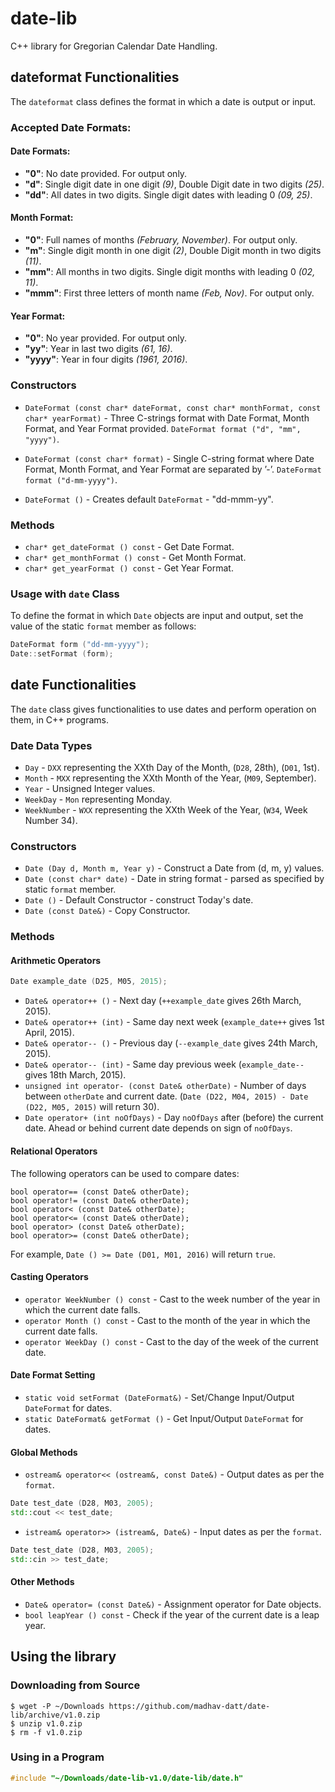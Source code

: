 # date-lib

C++ library for Gregorian Calendar Date Handling.

## dateformat Functionalities

The `dateformat` class defines the format in which a date is output or input.

### Accepted Date Formats:

#### Date Formats:
* **"0"**: No date provided. For output only.
* **"d"**: Single digit date in one digit *(9)*, Double Digit date in two digits *(25)*.
* **"dd"**: All dates in two digits. Single digit dates with leading 0 *(09, 25)*.

#### Month Format:
* **"0"**: Full names of months *(February, November)*. For output only.
* **"m"**: Single digit month in one digit *(2)*, Double Digit month in two digits *(11)*.
* **"mm"**: All months in two digits. Single digit months with leading 0 *(02, 11)*.
* **"mmm"**: First three letters of month name *(Feb, Nov)*. For output only.

#### Year Format:
* **"0"**: No year provided. For output only.
* **"yy"**: Year in last two digits *(61, 16)*.
* **"yyyy"**: Year in four digits *(1961, 2016)*.

### Constructors

* `DateFormat (const char* dateFormat, const char* monthFormat, const char* yearFormat)` - Three C-strings format with Date Format, Month Format, and Year Format provided. `DateFormat format ("d", "mm", "yyyy")`.

* `DateFormat (const char* format)` - Single C-string format where Date Format, Month Format, and Year Format are separated by ’-’. `DateFormat format ("d-mm-yyyy")`.

* `DateFormat ()` - Creates default `DateFormat` - "dd-mmm-yy".

### Methods

* `char* get_dateFormat () const` - Get Date Format.
* `char* get_monthFormat () const` - Get Month Format.
* `char* get_yearFormat () const` - Get Year Format.

### Usage with `date` Class

To define the format in which `Date` objects are input and output, set the value of the static `format` member as follows:

```cpp
DateFormat form ("dd-mm-yyyy");
Date::setFormat (form);
```

## date Functionalities

The `date` class gives functionalities to use dates and perform operation on them, in C++ programs.

### Date Data Types

* `Day` - `DXX` representing the XXth Day of the Month, (`D28`, 28th), (`D01`, 1st).
* `Month` - `MXX` representing the XXth Month of the Year, (`M09`, September).
* `Year` - Unsigned Integer values.
* `WeekDay` - `Mon` representing Monday.
* `WeekNumber` - `WXX` representing the XXth Week of the Year, (`W34`, Week Number 34).

### Constructors

* `Date (Day d, Month m, Year y)` - Construct a Date from (d, m, y) values.
* `Date (const char* date)` - Date in string format - parsed as specified by static `format` member.
* `Date ()` - Default Constructor - construct Today's date.
* `Date (const Date&)` - Copy Constructor.

### Methods

#### Arithmetic Operators

```cpp
Date example_date (D25, M05, 2015);
```

* `Date& operator++ ()` - Next day (`++example_date` gives 26th March, 2015).
* `Date& operator++ (int)` -  Same day next week (`example_date++` gives 1st April, 2015).
* `Date& operator-- ()` - Previous day (`--example_date` gives 24th March, 2015).
* `Date& operator-- (int)` - Same day previous week (`example_date--` gives 18th March, 2015).
* `unsigned int operator- (const Date& otherDate)` - Number of days between `otherDate` and current date. (`Date (D22, M04, 2015) - Date (D22, M05, 2015)` will return 30).
* `Date operator+ (int noOfDays)` - Day `noOfDays` after (before) the current date. Ahead or behind current date depends on sign of `noOfDays`.

#### Relational Operators

The following operators can be used to compare dates:

    bool operator== (const Date& otherDate);
    bool operator!= (const Date& otherDate);
    bool operator< (const Date& otherDate);
    bool operator<= (const Date& otherDate);
    bool operator> (const Date& otherDate);
    bool operator>= (const Date& otherDate);

For example, `Date () >= Date (D01, M01, 2016)` will return `true`.

#### Casting Operators

* `operator WeekNumber () const` - Cast to the week number of the year in which the current date falls.
* `operator Month () const` - Cast to the month of the year in which the current date falls.
* `operator WeekDay () const` - Cast to the day of the week of the current date.

#### Date Format Setting

* `static void setFormat (DateFormat&)` - Set/Change Input/Output `DateFormat` for dates.
* `static DateFormat& getFormat ()` - Get Input/Output `DateFormat` for dates.

#### Global Methods

* `ostream& operator<< (ostream&, const Date&)` - Output dates as per the `format`.

```cpp
Date test_date (D28, M03, 2005);
std::cout << test_date;
```

* `istream& operator>> (istream&, Date&)` - Input dates as per the `format`.

```cpp
Date test_date (D28, M03, 2005);
std::cin >> test_date;
```

#### Other Methods

* `Date& operator= (const Date&)` - Assignment operator for Date objects.
* `bool leapYear () const` - Check if the year of the current date is a leap year.

## Using the library

### Downloading from Source

    $ wget -P ~/Downloads https://github.com/madhav-datt/date-lib/archive/v1.0.zip
    $ unzip v1.0.zip
    $ rm -f v1.0.zip

### Using in a Program

```cpp
#include "~/Downloads/date-lib-v1.0/date-lib/date.h"
```
